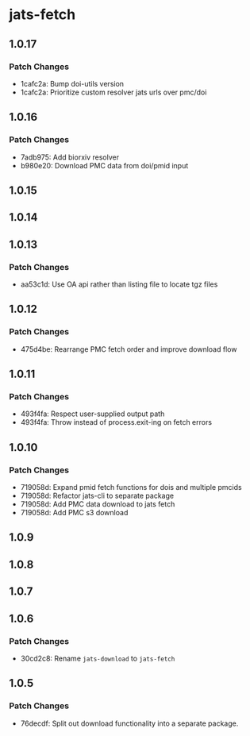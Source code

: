 # jats-fetch

## 1.0.17

### Patch Changes

- 1cafc2a: Bump doi-utils version
- 1cafc2a: Prioritize custom resolver jats urls over pmc/doi

## 1.0.16

### Patch Changes

- 7adb975: Add biorxiv resolver
- b980e20: Download PMC data from doi/pmid input

## 1.0.15

## 1.0.14

## 1.0.13

### Patch Changes

- aa53c1d: Use OA api rather than listing file to locate tgz files

## 1.0.12

### Patch Changes

- 475d4be: Rearrange PMC fetch order and improve download flow

## 1.0.11

### Patch Changes

- 493f4fa: Respect user-supplied output path
- 493f4fa: Throw instead of process.exit-ing on fetch errors

## 1.0.10

### Patch Changes

- 719058d: Expand pmid fetch functions for dois and multiple pmcids
- 719058d: Refactor jats-cli to separate package
- 719058d: Add PMC data download to jats fetch
- 719058d: Add PMC s3 download

## 1.0.9

## 1.0.8

## 1.0.7

## 1.0.6

### Patch Changes

- 30cd2c8: Rename `jats-download` to `jats-fetch`

## 1.0.5

### Patch Changes

- 76decdf: Split out download functionality into a separate package.
